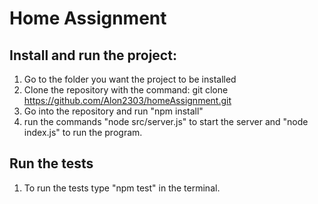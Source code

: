 # Home Assignment 

## Install and run the project:
1. Go to the folder you want the project to be installed
1. Clone the repository with the command:  git clone https://github.com/Alon2303/homeAssignment.git  
1. Go into the repository and run "npm install"
1. run the commands "node src/server.js" to start the server and "node index.js" to run the program.

## Run the tests
1. To run the tests type "npm test" in the terminal.

